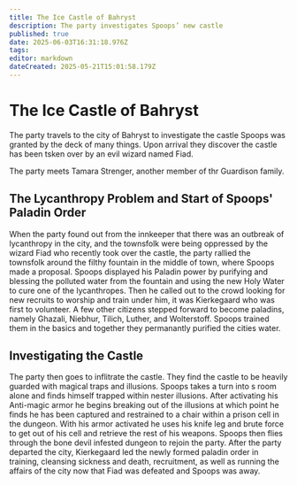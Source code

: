 ```yaml
---
title: The Ice Castle of Bahryst
description: The party investigates Spoops’ new castle
published: true
date: 2025-06-03T16:31:18.976Z
tags: 
editor: markdown
dateCreated: 2025-05-21T15:01:58.179Z
---
```


# The Ice Castle of Bahryst
The party travels to the city of Bahryst to investigate the castle Spoops was granted by the deck of many things. Upon arrival they discover the castle has been tsken over by an evil wizard named Fiad. 

The party meets Tamara Strenger, another member of thr Guardison family.

## The Lycanthropy Problem and Start of Spoops' Paladin Order
When the party found out from the innkeeper that there was an outbreak of lycanthropy in the city, and the townsfolk were being oppressed by the wizard Fiad who recently took over the castle, the party rallied the townsfolk around the filthy fountain in the middle of town, where Spoops made a proposal. Spoops displayed his Paladin power by purifying and blessing the polluted water from the fountain and using the new Holy Water to cure one of the lycanthropes. Then he called out to the crowd looking for new recruits to worship and train under him, it was Kierkegaard who was first to volunteer. A few other citizens stepped forward to become paladins, namely Ghazali, Niebhur, Tilich, Luther, and Wolterstoff. Spoops trained them in the basics and together they permanantly purified the cities water.

## Investigating the Castle
The party then goes to inflitrate the castle. They find the castle to be heavily guarded with magical traps and illusions. Spoops takes a turn into s room alone and finds himself trapped within nester illusions. After activating his Anti-magic armor he begins breaking out of the illusions at which point he finds he has been captured and restrained to a chair within a prison cell in the dungeon. With his armor activated he uses his knife leg and brute force to get out of his cell and retrieve the rest of his weapons. Spoops then flies through the bone devil infested dungeon to rejoin the party. After the party departed the city, Kierkegaard led the newly formed paladin order in training, cleansing sickness and death, recruitment, as well as running the affairs of the city now that Fiad was defeated and Spoops was away.